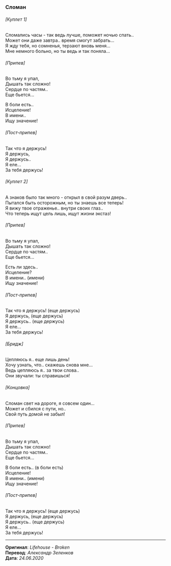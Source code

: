 ### Сломан

###### [Куплет 1]

Сломались часы - так ведь лучше, поможет ночью спать.. \
Может они даже завтра.. время смогут забрать... \
Я жду тебя, но сомненья, терзают вновь меня... \
Мне немного больно, но ты ведь и так поняла...

###### [Припев]

Во тьму я упал, \
Дышать так сложно! \
Сердце по частям.. \
Еще бьется...

В боли есть.. \
Исцеление! \
В имени.. \
Ищу значение!

###### [Пост-припев]

Так что я держусь! \
Я держусь, \
Я держусь.. \
Я еле... \
За тебя держусь!

###### [Куплет 2]

А знаков было так много - открыл в свой разум дверь.. \
Пытался быть осторожным, но ты знаешь все теперь! \
Я вижу твое отраженье.. внутри своих глаз.. \
Что теперь ищут цель лишь, ищут жизни экстаз!

###### [Припев]

Во тьму я упал, \
Дышать так сложно! \
Сердце по частям.. \
Еще бьется...

Есть ли здесь.. \
Исцеление? \
В имени.. (имени) \
Ищу значение!

###### [Пост-припев]

Так что я держусь! (еще держусь) \
Я держусь, (еще держусь) \
Я держусь.. (еще держусь) \
Я еле... \
За тебя держусь!

###### [Бридж]

Цепляюсь я.. еще лишь день! \
Хочу узнать, что.. скажешь снова мне... \
Ведь цепляюсь я.. за твои слова.. \
Они звучали: ты справишься!

###### [Концовка]

Сломан свет на дороге, я совсем один... \
Может и сбился с пути, но.. \
Свой путь домой не забыл!

###### [Припев]

Во тьму я упал, \
Дышать так сложно! \
Сердце по частям.. \
Еще бьется...

В боли есть.. (в боли есть) \
Исцеление! \
В имени.. (имени) \
Ищу значение!

###### [Пост-припев]

Так что я держусь! (еще держусь) \
Я держусь, (еще держусь) \
Я держусь.. (еще держусь) \
Я еле... \
За тебя держусь!

---

**Оригинал**: _Lifehouse - Broken_ \
**Перевод**: _Александр Зеленков_ \
**Дата**: _24.06.2020_
